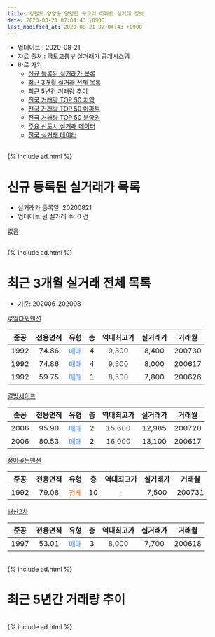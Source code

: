 ```yaml
---
title: 강원도 양양군 양양읍 구교리 아파트 실거래 정보
date: 2020-08-21 07:04:43 +0900
last_modified_at: 2020-08-21 07:04:43 +0900
---
```


* 업데이트 : 2020-08-21
* 자료 출처 : [국토교통부 실거래가 공개시스템](http://rt.molit.go.kr)
* 바로 가기
    * [신규 등록된 실거래가 목록](#신규-등록된-실거래가-목록)
    * [최근 3개월 실거래 전체 목록](#최근-3개월-실거래-전체-목록)
    * [최근 5년간 거래량 추이](#최근-5년간-거래량-추이)
    * [전국 거래량 TOP 50 지역](https://inasie.github.io/apt-trade-info/최근-3개월-전국에서-가장-거래가-많이-발생한-지역)
    * [전국 거래량 TOP 50 아파트](https://inasie.github.io/apt-trade-info/최근-3개월-전국에서-가장-거래가-많이-발생한-아파트)
    * [전국 거래량 TOP 50 분양권](https://inasie.github.io/apt-trade-info/최근-3개월-전국에서-가장-거래가-많이-발생한-분양권)
    * [주요 신도시 실거래 데이터](https://inasie.github.io/apt-trade-info/주요-신도시)
    * [전국 실거래 데이터](https://inasie.github.io/apt-trade-info/전국)
<br>
{% include ad.html %}
<br>

# 신규 등록된 실거래가 목록
* 실거래가 등록일: 20200821
* 업데이트 된 실거래 수: 0 건

없음

<br>
{% include ad.html %}
<br>

# 최근 3개월 실거래 전체 목록
* 기준: 202006-202008


[로얄타워맨션](https://search.naver.com/search.naver?query=%EA%B0%95%EC%9B%90%EB%8F%84+%EC%96%91%EC%96%91%EA%B5%B0+%EC%96%91%EC%96%91%EC%9D%8D+%EA%B5%AC%EA%B5%90%EB%A6%AC+%EB%A1%9C%EC%96%84%ED%83%80%EC%9B%8C%EB%A7%A8%EC%85%98)

|준공|전용면적|유형|층|역대최고가|실거래가|거래월|
|:---:|:---:|:---:|:---:|:---:|:---:|:---:|
|1992|74.86|<span style="color:#4285f3">매매</span>|4|<span style="color:#444444">9,300</span>|8,400|200730|
|1992|74.86|<span style="color:#4285f3">매매</span>|4|<span style="color:#444444">9,300</span>|8,000|200617|
|1992|59.75|<span style="color:#4285f3">매매</span>|1|<span style="color:#444444">8,500</span>|7,800|200626|

[열방세이프](https://search.naver.com/search.naver?query=%EA%B0%95%EC%9B%90%EB%8F%84+%EC%96%91%EC%96%91%EA%B5%B0+%EC%96%91%EC%96%91%EC%9D%8D+%EA%B5%AC%EA%B5%90%EB%A6%AC+%EC%97%B4%EB%B0%A9%EC%84%B8%EC%9D%B4%ED%94%84)

|준공|전용면적|유형|층|역대최고가|실거래가|거래월|
|:---:|:---:|:---:|:---:|:---:|:---:|:---:|
|2006|95.90|<span style="color:#4285f3">매매</span>|2|<span style="color:#444444">15,600</span>|12,985|200720|
|2006|80.53|<span style="color:#4285f3">매매</span>|2|<span style="color:#444444">16,000</span>|13,100|200617|

[정아골든맨션](https://search.naver.com/search.naver?query=%EA%B0%95%EC%9B%90%EB%8F%84+%EC%96%91%EC%96%91%EA%B5%B0+%EC%96%91%EC%96%91%EC%9D%8D+%EA%B5%AC%EA%B5%90%EB%A6%AC+%EC%A0%95%EC%95%84%EA%B3%A8%EB%93%A0%EB%A7%A8%EC%85%98)

|준공|전용면적|유형|층|역대최고가|실거래가|거래월|
|:---:|:---:|:---:|:---:|:---:|:---:|:---:|
|1992|79.08|<span style="color:#ff5a00">전세</span>|10|<span style="color:#444444">-</span>|7,500|200731|

[태산2차](https://search.naver.com/search.naver?query=%EA%B0%95%EC%9B%90%EB%8F%84+%EC%96%91%EC%96%91%EA%B5%B0+%EC%96%91%EC%96%91%EC%9D%8D+%EA%B5%AC%EA%B5%90%EB%A6%AC+%ED%83%9C%EC%82%B02%EC%B0%A8)

|준공|전용면적|유형|층|역대최고가|실거래가|거래월|
|:---:|:---:|:---:|:---:|:---:|:---:|:---:|
|1997|53.01|<span style="color:#4285f3">매매</span>|3|<span style="color:#444444">8,000</span>|7,700|200618|


<br>
{% include ad.html %}
<br>

# 최근 5년간 거래량 추이


<div style="width:100%;">
    <canvas id="deal_progress" height="200"></canvas>
</div>

<script>
new Chart(document.getElementById("deal_progress"), {
    type: 'line',
    data: {
        labels: ['201508','201509','201510','201511','201512','201601','201602','201603','201604','201605','201606','201607','201608','201609','201610','201611','201612','201701','201702','201703','201704','201705','201706','201707','201708','201709','201710','201711','201712','201801','201802','201803','201804','201805','201806','201807','201808','201809','201810','201811','201812','201901','201902','201903','201904','201905','201906','201907','201908','201909','201910','201911','201912','202001','202002','202003','202004','202005','202006','202007','202008'],
        datasets: [{
            label: '매매',
            pointRadius: 1,
            data: [0, 0, 5, 0, 0, 1, 1, 1, 1, 2, 1, 1, 0, 0, 2, 2, 1, 1, 2, 0, 1, 3, 1, 2, 3, 5, 3, 1, 3, 1, 2, 2, 1, 1, 0, 0, 1, 3, 2, 2, 0, 0, 0, 1, 1, 2, 1, 3, 1, 3, 2, 0, 1, 1, 4, 1, 2, 1, 4, 2, 0],
            borderColor: "rgba(255, 201, 14, 1)",
            backgroundColor: "rgba(255, 201, 14, 0.5)",
            fill: false,
            lineTension: 0
        },{
            label: '전월세',
            pointRadius: 1,
            data: [0, 2, 0, 0, 0, 0, 0, 2, 0, 1, 0, 1, 0, 0, 0, 0, 0, 1, 0, 0, 2, 0, 0, 0, 0, 1, 0, 0, 0, 0, 1, 1, 0, 0, 0, 1, 0, 1, 0, 0, 0, 2, 0, 0, 1, 0, 0, 1, 0, 0, 0, 1, 1, 0, 1, 1, 2, 1, 0, 1, 0],
            borderColor: "rgba(0, 141, 185, 1)",
            backgroundColor: "rgba(0, 141, 185, 0.5)",
            fill: false,
            lineTension: 0
        }
        ]
    },
    options: {
        responsive: true,
        title: {
            display: false
        },
        tooltips: {
            mode: 'index',
            intersect: false
        },
        hover: {
            mode: 'nearest',
            intersect: true
        },
        scales: {
            xAxes: [{
                display: true,
                scaleLabel: {
                    display: true,
                    labelString: '년/월'
                }
            }],
            yAxes: [{
                display: true,
                ticks: {
                    suggestedMin: 0,
                },
                scaleLabel: {
                    display: true,
                    labelString: '실거래 수'
                }
            }]
        }
    }
});

</script>


<br>
{% include ad.html %}
<br>

